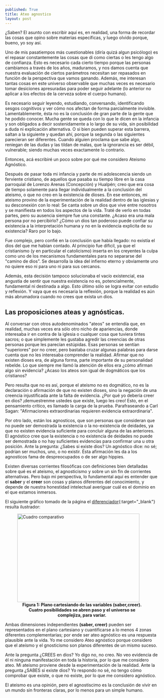 ```yaml
---
published: True
title: Ateo agnostico
layout: post
---
```


¿Saben? El asunto con escribir aquí es, en realidad, una forma de recordar las cosas que opino sobre materias específicas, y luego olvido porque, bueno, yo soy así.

Uno de mis pasatiempos más cuestionables (diría quizá algun psicólogo) es el repasar constantemente las cosas que di como ciertas o les tengo algo de confianza. Esto es necesario cada cierto tiempo porque las personas cambiamos a través de los años, maduramos, y nos damos cuenta que nuestra evaluación de ciertos parámetros necesitan ser repasados en función de la perspectiva que vamos ganando. Además, me interesan tantas cosas en este universo observable que muchas veces es necesario tomar desiciones apresuradas para poder seguir adelante (lo anterior no aplicar a los efectos de la cerveza sobre el cuerpo humano). 

Es necesario seguir leyendo, estudiando, conversando, identificando sesgos cognitivos y ver cómo nos afectan de forma parcialmente invisible. Lamentablemente, ésta no es la conclusión de gran parte de la gente que he podido conocer. Mucha gente se queda con lo que le dicen en la infancia y son obligados a decir sostenidamente a lo largo de su vida, sin posibilidad a duda ni explicación alternativa. O si bien pueden superar esta barrera, saltan a la siguiente y quedan ahí, porque la segunda o las siguientes parecieran ser diferentes. Cuando alguien proclama que sabe algo, reniegan de las dudas y las tildan de malas, que la ignorancia es ser débil, vulnerable; siendo muchas veces exactamente lo contrario. 

Entonces, acá escribiré un poco sobre por qué me considero Ateismo Agnóstico. 

Después de pasar toda mi infancia y parte de mi adolescencia siendo un ferviente cristiano, de aquellos que pasaba su tiempo libre en la casa parroquial de Lorenzo Arenas (Concepción) y Hualpén; creo que era cosa de tiempo solamente para llegar individualmente a la conclusión del ateismo, o que no creo en la existencia de dioses. En ese entonces, mi ateismo provino de la experimentación de la realidad dentro de las iglesias y su desconexión con lo real: Se canta sobre un dios que vive entre nosotros y se manifiesta en todos los aspectos de la vida. Traté de verlo en todas partes, pero su ausencia siempre fue una constante. ¿Acaso era una mala persona por no percibirlo? ¿Cómo un dios tan poderoso puede confiar su existencia a la interpretación humana y no en la evidencia explicita de su existencia? Raro por lo bajo. 

Fue complejo, pero confié en la conclusión que había llegado: no existía el dios del que me habían contado. Al principio fue dificil, ya que el cristianismo (y en particular el catolicismo) inserta en los creyentes la culpa como uno de los mecanismos fundamentales para no separarse del "camino de dios". Se desarrolla la idea del infierno eterno y obviamente uno no quiere eso ni para uno ni para sus cercanos. 

Además, esta decisión tampoco solucionaba el vacío existencial, esa angustia de sentir que nuestra existencia no es, potencialmente, fundamental ni destinada a algo. Esto último sólo se logra evitar con estudio y reflexión. Y vaya que es necesaria la reflexión, porque la realidad es aún más abrumadora cuando no crees que exista un dios.

## Las proposiciones ateas y agnósticas.

Al conversar con otros autodenominados "ateos" se entendía que, en realidad, muchas veces era sólo otro nicho de apariencias, donde interesaba ir en contra de la iglesia o cualquer cosa que tuviera tintes sacros; o que simplemente les gustaba agredir las creencias de otras personas porque les parecían estúpidas. Esas personas se sentían "superiores" por no creer, pero bastaba cruzar algunas palabras para darse cuenta que no les interesaba comprender la realidad. Afirmar que no existen dioses era, de alguna forma, parte importante de su personalidad rebelde. Lo que siempre me llamó la atención de ellos era ¿cómo afirman algo sin evidencia? ¿Acaso los ateos son igual de dogmáticos que los cristianos? 

Pero resulta que no es así, porque el ateismo no es dogmático, no es la declaración o afirmación de que no existen dioses, sino la negación de una creencia injustificada ante la falta de evidencia. ¿Por qué yo debería creer en dios? ¡demuestrenme ustedes que existe, luego les creo! Esto, en el pensamiento crítico, es llamado la carga de la prueba. Parafraseando a Carl Sagan: "Afirmaciones extraordinarias requieren evidencia extraordinaria".

Por otro lado, están los agnosticos, que son personas que consideran que no puede ser demostrada la existencia o la no-existencia de deidades, ya que no existen evidencia suficiente para concluir alguna de las anteriores. El agnóstico cree que la existencia o no existencia de deidades no puede ser demostrada o no hay suficientes evidencias para confirmar una u otra posición. Ante la pregunta: ¿Sabes si existe dios? Un agnóstico dice: no sé; podrian ser muchos, uno, o no existir. Ésta afirmación les da a los agnosticos fama de despreocupados o de ser algo hippies. 

Existen diversas corrientes filosóficas con definiciones bien detalladas sobre qué es el ateismo, el agnosticismo y sobre un sin fin de corrientes alternativas. Pero bajo mi perspectiva, lo fundamental aquí es entender que el **saber** y el **creer** son cosas y planos diferentes del conocimiento, y depende de nuestra honestidad intelectual averiguar cuál es el dominio en el que estamos inmersos.   

El siguiente gráfico tomado de la página el [diferenciador](https://www.diferenciador.com/ateo-y-agnostico/){:target="_blank"} resulta ilustrador:

<figure>
<img src="https://cdn.diferenciador.com/imagenes/ateo-agnostico2-cke.jpg" alt="Cuadro comparativo"  width="400" height="290" /> <figcaption align = "center"><b> Figura 1: Plano cartesiando de las variables (saber,creer). Cuatro posibilidades se abren paso y el universo se complejiza, para variar.</b></figcaption>
</figure>

Ambas dimensiones independientes **(saber, creer)** pueden ser representados en el plano cartesiano y cuantificarse a lo menos 4 zonas diferentes complementarias; por ende ser ateo agnóstico es una respuesta plausible ante la vida. Yo me considero Ateo agnóstico porque considero que el ateísmo y el gnosticismo son planos diferentes de un mismo suceso.

Ante la pregunta ¿CREES en dios? Yo digo no, no creo. No veo evidencia de él ni ninguna manifestación en toda la historia, por lo que me considero ateo. Mi ateismo proviene desde la experimentación de la realidad. Ante la pregunta ¿SABES si existe dios? Yo respondo no sé, no tengo cómo comprobar que existe, o que no existe, por lo que me considero agnóstico. 

El ateismo es una opinión, pero el agnostiscimo es la conclusión de vivir en un mundo sin fronteras claras, por lo menos para un simple humano. 